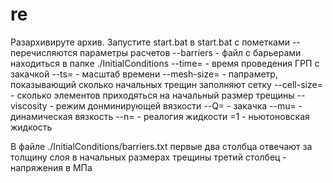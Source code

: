 # re
Разархивируте архив.
Запустите start.bat
в start.bat с пометками --  перечисляются параметры расчетов
--barriers - файл с барьерами находиться в папке ./InitialConditions
--time= - время проведения ГРП с закачкой
--ts=   - масштаб времени
--mesh-size=   - папраметр, показывающий сколько начальных трещин заполняют сетку
--cell-size=  - сколько элементов приходяться на начальный размер трещины
--viscosity  - режим донминирующей вязкости
--Q= - закачка
--mu= - динамическая вязкость
 --n= - реалогия жидкости =1 - ньютоновская жидкость
 
 В файле ./InitialConditions/barriers.txt
 первые два столбца отвечают за толщину слоя в начальных размерах трещины
 третий столбец - напряжения в МПа
